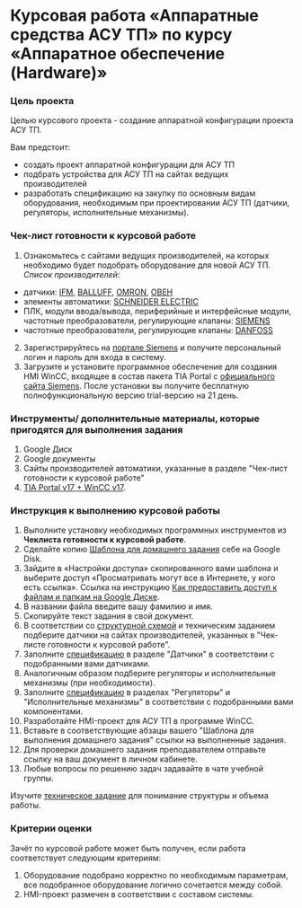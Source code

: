 # Курсовая работа «Аппаратные средства АСУ ТП» по курсу «Аппаратное обеспечение (Hardware)»

### Цель проекта

Целью курсового проекта - создание аппаратной конфигурации проекта АСУ ТП. 

Вам предстоит:

- создать проект аппаратной конфигурации для АСУ ТП
- подбрать устройства для АСУ ТП на сайтах ведущих производителей
- разработать спецификацию на закупку по основным видам оборудования, необходимым при проектировании АСУ ТП (датчики, регуляторы, исполнительные механизмы).

### Чек-лист готовности к курсовой работе

1. Ознакомьтесь с сайтами ведущих производителей, на которых необходимо будет подобрать оборудование для новой АСУ ТП. 
*Список производителей:*
- датчики: [IFM](https://www.ifm.com/ru/ru), [BALLUFF](https://www.balluff.com/ru-ru), [OMRON](https://industrial.omron.ru/ru/home), [ОВЕН](https://owen.ru/)
- элементы автоматики: [SCHNEIDER ELECTRIC](https://www.se.com/ru/ru/)
- ПЛК, модули ввода/вывода, периферийные и интерфейсные модули, частотные преобразователи, регулирующие клапаны: [SIEMENS](https://mall.industry.siemens.com/goos/WelcomePage.aspx?regionUrl=/ru&language=ru)
- частотные преобразователи, регулирующие клапаны: [DANFOSS](https://www.danfoss.com/ru-ru/)

2. Зарегистрируйтесь на [портале Siemens](https://mall.industry.siemens.com/goos/WelcomePage.aspx?regionUrl=/ru&language=ru) и получите персональный логин и пароль для входа в систему.
3. Загрузите и установите программное обеспечение для создания HMI WinCC, входящее в состав пакета TIA Portal с [официального сайта Siemens](https://support.industry.siemens.com/cs/document/109761045/simatic-step-7-and-wincc-v15-1-trial-download?dti=0&lc=en-US). После установки вы получите бесплатную полнофункциональную версию trial-версию на 21 день.

### Инструменты/ дополнительные материалы, которые пригодятся для выполнения задания

1. Google Диск
2. Google документы
3. Сайты производителей автоматики, указанные в разделе "Чек-лист готовности к курсовой работе"
4. [TIA Portal v17 + WinCC v17](https://support.industry.siemens.com/cs/document/109784440/simatic-step-7-incl-safety-s7-plcsim-and-wincc-v17-trial-download?dti=0&lc=en-WW).

### Инструкция к выполнению курсовой работы

1. Выполните установку необходимых программных инструментов из **Чеклиста готовности к курсовой работе**.
2. Сделайте копию [Шаблона для домашнего задания](https://docs.google.com/document/d/17NMApsPhhf4vsnDDtFg3SyEir1uqEVdPAWIn3KVicIk/edit?usp=sharing) себе на Google Disk.
3. Зайдите в «Настройки доступа» скопированного вами шаблона и выберите доступ «Просматривать могут все в Интернете, у кого есть ссылка». Ссылка на инструкцию [Как предоставить доступ к файлам и папкам на Google Диске](https://support.google.com/docs/answer/2494822?hl=ru&co=GENIE.Platform%3DDesktop).
4. В названии файла введите вашу фамилию и имя.
5. Скопируйте текст задания в свой документ.
6. В соответствии со [структурной схемой](https://drive.google.com/file/d/1WoeViaMVX3dybgziYoZ4ra8B0kYRulMM/view?usp=sharing) и техническим заданием подберите датчики на сайтах производителей, указанных в "Чек-листе готовности к курсовой работе".
7. Заполните [спецификацию](https://docs.google.com/spreadsheets/d/17tOAmPo7Z6z4lXXrhkL3ghtr7bF6W0NTV-cz05664s8/edit?usp=sharing) в разделе "Датчики" в соответствии с подобранными вами датчиками.
8. Аналогичным образом подберите регуляторы и исполнительные механизмы (при необходимости).
9. Заполните [спецификацию](https://docs.google.com/spreadsheets/d/17tOAmPo7Z6z4lXXrhkL3ghtr7bF6W0NTV-cz05664s8/edit?usp=sharing) в разделах "Регуляторы" и "Исполнительные механизмы" в соответствии с подобранными вами компонентами.
10. Разработайте HMI-проект для АСУ ТП в программе WinCC.
11. Вставьте в соответствующие абзацы вашего "Шаблона для выполнения домашнего задания" ссылки на выполненные задания.
12. Для проверки домашнего задания преподавателем отправьте ссылку на ваш документ в личном кабинете.
13. Любые вопросы по решению задач задавайте в чате учебной группы.

Изучите [техническое задание](https://docs.google.com/document/d/1T5WKqEH-44hEJefy5iq_yIxquGd0RcvOSUxEsNzlBr0/edit?usp=sharing) для понимание структуры и объема работы.

### Критерии оценки

Зачёт по курсовой работе может быть получен, если работа соответствует следующим критериям:

1. Оборудование подобрано корректно по необходимым параметрам, все подобранное оборудование логично сочетается между собой.
2. HMI-проект размечен в соответствии с составом системы.

